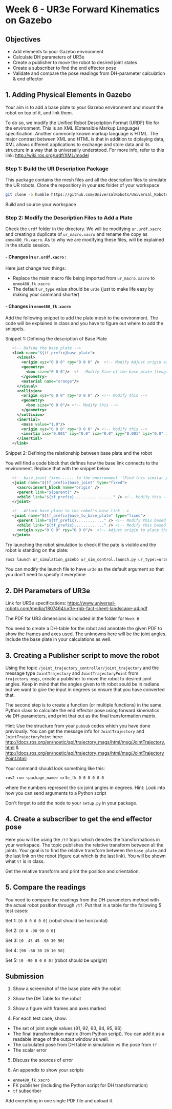 # Week 6 - UR3e Forward Kinematics on Gazebo

## Objectives

- Add elements to your Gazebo environment
- Calculate DH parameters of UR3e
- Create a publisher to move the robot to desired joint states
- Create a subscriber to find the end effector pose
- Validate and compare the pose readings from DH-parameter calculation & end effector

## 1. Adding Physical Elements in Gazebo

Your aim is to add a base plate to your Gazebo environment and mount the robot on top of it, and link them.

To do so, we modify the Unified Robot Description Format (URDF) file for the environment. This is an XML (Extensible Markup Language) specification. Another commonly known markup language is HTML. The major contrast between XML and HTML is that in addition to diplaying data, XML allows different applications to exchange and store data and its structure in a way that is universally understood. For more info, refer to this link: http://wiki.ros.org/urdf/XML/model

### Step 1: Build the UR Description Package

This package contains the mesh files and all the description files to simulate the UR robots. Clone the repositiory in your **src** folder of your workspace

```bash
git clone -b humble https://github.com/UniversalRobots/Universal_Robots_ROS2_Description.git
```

Build and source your workspace

### Step 2: Modify the Description Files to Add a Plate

Check the ```urdf``` folder in the directory. We will be modifying ```ur.urdf.xacro``` and creating a duplicate of ```ur_macro.xacro``` and rename the copy as ```enme480_fk.xacro```. As to why we are modifying these files, will be explained in the studio session.

#### - Changes in ```ur.urdf.xacro``` :

Here just change two things:

- Replace the main macro file being imported from ```ur_macro.xacro``` to ```enme480_fk.xacro```
- The default ```ur_type``` value should be ```ur3e``` (just to make life easy by making your command shorter)

#### - Changes in ```enme480_fk.xacro```

Add the following snippet to add the plate mesh to the environment. The code will be explained in class and you have to figure out where to add the snippets.

Snippet 1: Defining the description of Base Plate

```xml
   <!-- Define the base plate -->
   <link name="${tf_prefix}base_plate">
     <visual>
       <origin xyz="0 0 0" rpy="0 0 0" />  <!-- Modify Adjust origin as needed -->
       <geometry>
         <box size="0 0 0"/>  <!-- Modify Size of the base plate (length x width x height) -->
       </geometry>
       <material name="orange"/>
     </visual>
     <collision>
       <origin xyz="0 0 0" rpy="0 0 0" /> <!-- Modify this -->
       <geometry>
         <box size="0 0 0"/> <!-- Modify this -->
       </geometry>
     </collision>
     <inertial>
       <mass value="1.0"/>
       <origin xyz="0 0 0" rpy="0 0 0" /> <!-- Modify this -->
       <inertia ixx="0.001" ixy="0.0" ixz="0.0" iyy="0.001" iyz="0.0" izz="0.001"/>
     </inertial>
   </link>
```

Snippet 2: Defining the relationship between base plate and the robot

You will find a code block that defines how the base link connects to the environment. Replace that with the snippet below

```xml
   <!-- base_joint fixes ..... to the environment  (Find this similar part in the code and replace it) -->
   <joint name="${tf_prefix}base_joint" type="fixed">
     <xacro:insert_block name="origin" />
     <parent link="${parent}" />
     <child link="${tf_prefix}................." /> <!-- Modify this -->
   </joint>

   <!-- Attach base plate to the robot's base link -->
   <joint name="${tf_prefix}base_to_base_plate" type="fixed">
     <parent link="${tf_prefix}............" /> <!-- Modify this based on the child and parent -->
     <child link="${tf_prefix}............." /> <!-- Modify this based on child and parent Hint Check the subsequent code to know the childparent -->
     <origin xyz="0 0 0" rpy="0 0 0"/>  <!-- Adjust origin to place the base plate correctly -->
   </joint>
```

Try launching the robot simulation to check if the pate is visible and the robot is standing on the plate:

```bash
ros2 launch ur_simulation_gazebo ur_sim_control.launch.py ur_type:=ur3e
```

You can modify the launch file to have ```ur3e``` as the default argument so that you don't need to specify it everytime

## 2. DH Parameters of UR3e

Link for UR3e specifications: https://www.universal-robots.com/media/1807464/ur3e-rgb-fact-sheet-landscape-a4.pdf

The PDF for UR3 dimensions is included in the folder for ```Week 6```

You need to create a DH-table for the robot and annotate the given PDF to show the frames and axes used. The unknowns here will be the joint angles. Include the base plate in your calculations as well.

## 3. Creating a Publisher script to move the robot

Using the topic ```/joint_trajectory_controller/joint_trajectory``` and the message type ```JointTrajectory``` and ```JointTrajectoryPoint``` from ```trajectory_msgs```, create a publisher to move the robot to desired joint angles. Keep in mind that the angles given to th robot sould be in radians but we want to give the input in degrees so ensure that you have converted that.

The second step is to create a function (or multiple functions) in the same Python class to calculate the end effector pose using forward kinematics via DH-parameters, and print that out as the final transformation matrix.

Hint: Use the structure from your ```pubsub``` codes which you have done previously. You can get the message info for ```JointTrajectory``` and ```JointTrajectoryPoint``` here: http://docs.ros.org/en/noetic/api/trajectory_msgs/html/msg/JointTrajectory.html & http://docs.ros.org/en/noetic/api/trajectory_msgs/html/msg/JointTrajectoryPoint.html

Your command should look something like this:

```bash
ros2 run <package_name> ur3e_fk 0 0 0 0 0 0
```
where the numbers represent the six joint angles in degrees. Hint: Look into how you can send arguments to a Python script

Don't forget to add the node to your ```setup.py``` in your package.

## 4. Create a subscriber to get the end effector pose

Here you will be using the ```/tf``` topic which denotes the transformations in your workspace. The topic publishes the relative transform between all the joints. Your goal is to find the relative transform between the ```base_plate``` and the last link on the robot (figure out which is the last link). You will be shown what ```tf``` is in class.

Get the relative transform and print the position and orientation.

## 5. Compare the readings 

You need to compare the readings from the DH-parameters method with the actual robot position through ```/tf```. Put that in a table for the following 5 test cases:

Set 1: ```[0 0 0 0 0 0]``` (robot should be horizontal)

Set 2: ```[0 0 -90 90 0 0]```

Set 3: ```[0 -45 45 -90 30 90]```

Set 4: ```[90 -60 30 20 10 50]```

Set 5: ```[0 -90 0 0 0 0]``` (robot should be upright)

## Submission

1. Show a screenshot of the base plate with the robot 

2. Show the DH Table for the robot

3. Show a figure with frames and axes marked

4. For each test case, show:

- The set of joint angle values (θ1, θ2, θ3, θ4, θ5, θ6)
- The final transformation matrix (from Python script). You can
add it as a readable image of the output window as well.
- The calculated pose from DH table in simulation vs the pose from ```tf```
- The scalar error

5. Discuss the sources of error

6. An appendix to show your scripts

- ```enme480_fk.xacro```
- FK publisher (including the Python script for DH transformation)
- ```tf``` subscriber

Add everything in one single PDF file and upload it.
